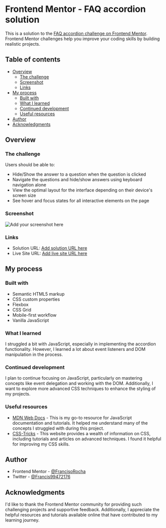 # Frontend Mentor - FAQ accordion solution

This is a solution to the [FAQ accordion challenge on Frontend Mentor](https://www.frontendmentor.io/challenges/faq-accordion-wyfFdeBwBz). Frontend Mentor challenges help you improve your coding skills by building realistic projects. 

## Table of contents

- [Overview](#overview)
  - [The challenge](#the-challenge)
  - [Screenshot](#screenshot)
  - [Links](#links)
- [My process](#my-process)
  - [Built with](#built-with)
  - [What I learned](#what-i-learned)
  - [Continued development](#continued-development)
  - [Useful resources](#useful-resources)
- [Author](#author)
- [Acknowledgments](#acknowledgments)

## Overview

### The challenge

Users should be able to:

- Hide/Show the answer to a question when the question is clicked
- Navigate the questions and hide/show answers using keyboard navigation alone
- View the optimal layout for the interface depending on their device's screen size
- See hover and focus states for all interactive elements on the page

### Screenshot

![Add your screenshot here](screenshot.png)

### Links

- Solution URL: [Add solution URL here](https://your-solution-url.com)
- Live Site URL: [Add live site URL here](https://your-live-site-url.com)

## My process

### Built with

- Semantic HTML5 markup
- CSS custom properties
- Flexbox
- CSS Grid
- Mobile-first workflow
- Vanilla JavaScript

### What I learned

I struggled a bit with JavaScript, especially in implementing the accordion functionality. However, I learned a lot about event listeners and DOM manipulation in the process.

### Continued development

I plan to continue focusing on JavaScript, particularly on mastering concepts like event delegation and working with the DOM. Additionally, I want to explore more advanced CSS techniques to enhance the styling of my projects.

### Useful resources

- [MDN Web Docs](https://developer.mozilla.org/en-US/docs/Web/JavaScript) - This is my go-to resource for JavaScript documentation and tutorials. It helped me understand many of the concepts I struggled with during this project.
- [CSS-Tricks](https://css-tricks.com/) - This website provides a wealth of information on CSS, including tutorials and articles on advanced techniques. I found it helpful for improving my CSS skills.

## Author

- Frontend Mentor - [@FrancisoRocha](https://www.frontendmentor.io/profile/FrancisoRocha)
- Twitter - [@Francis99472176](https://twitter.com/Francis99472176)

## Acknowledgments

I'd like to thank the Frontend Mentor community for providing such challenging projects and supportive feedback. Additionally, I appreciate the helpful resources and tutorials available online that have contributed to my learning journey.

